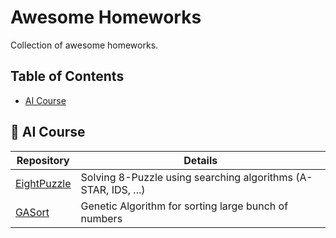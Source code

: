 # Awesome Homeworks
Collection of awesome homeworks.

## Table of Contents
- [AI Course](#robot-ai-course)

## :robot: AI Course

 Repository | Details
 --- | ---
[EightPuzzle](https://github.com/amiremohamadi/EightPuzzle) | Solving 8-Puzzle using searching algorithms (A-STAR, IDS, ...)
[GASort](https://github.com/amiremohamadi/gasort) | Genetic Algorithm for sorting large bunch of numbers
